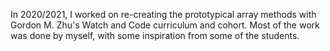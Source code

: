 In 2020/2021, I worked on re-creating the prototypical array methods with Gordon M. Zhu's Watch and Code curriculum and cohort. Most of the work was done by myself, with some inspiration from some of the students.
